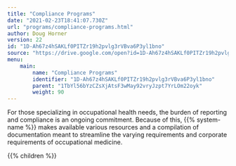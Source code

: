 ```yaml
---
title: "Compliance Programs"
date: "2021-02-23T18:41:07.730Z"
url: "programs/compliance-programs.html"
author: Doug Horner
version: 22
id: "1D-Ah67z4hSAKLf0PITZr19h2pvlg3rVBva6P3yl1bno"
source: "https://drive.google.com/open?id=1D-Ah67z4hSAKLf0PITZr19h2pvlg3rVBva6P3yl1bno"
menu:
    main:
        name: "Compliance Programs"
        identifier: "1D-Ah67z4hSAKLf0PITZr19h2pvlg3rVBva6P3yl1bno"
        parent: "1TbYl56bYzCZsXjAtsF3wMay92vryJzpt7YrLOm22oyk"
        weight: 90
---
```









For those specializing in occupational health needs, the burden of reporting and compliance is an ongoing commitment. Because of this, {{% system-name %}} makes available various resources and a compilation of documentation meant to streamline the varying requirements and corporate requirements of occupational medicine.







{{% children %}}

